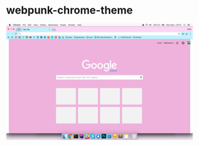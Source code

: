 # webpunk-chrome-theme
![screenshot](https://github.com/RusinovAnton/webpunk-chrome-theme/blob/master/screenshot.jpg)
